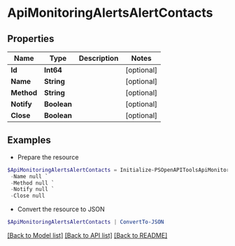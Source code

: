 # ApiMonitoringAlertsAlertContacts
## Properties

Name | Type | Description | Notes
------------ | ------------- | ------------- | -------------
**Id** | **Int64** |  | [optional] 
**Name** | **String** |  | [optional] 
**Method** | **String** |  | [optional] 
**Notify** | **Boolean** |  | [optional] 
**Close** | **Boolean** |  | [optional] 

## Examples

- Prepare the resource
```powershell
$ApiMonitoringAlertsAlertContacts = Initialize-PSOpenAPIToolsApiMonitoringAlertsAlertContacts  -Id null `
 -Name null `
 -Method null `
 -Notify null `
 -Close null
```

- Convert the resource to JSON
```powershell
$ApiMonitoringAlertsAlertContacts | ConvertTo-JSON
```

[[Back to Model list]](../README.md#documentation-for-models) [[Back to API list]](../README.md#documentation-for-api-endpoints) [[Back to README]](../README.md)

